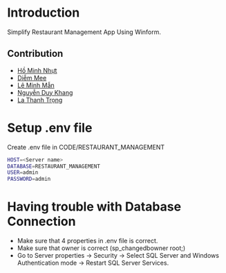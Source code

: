 # Introduction

Simplify Restaurant Management App Using Winform.

## Contribution
- [Hồ Minh Nhựt](https://github.com/Kaito0506)
- [Diễm Mee](https://github.com/minhify)
- [Lê Minh Mẫn](https://github.com/LeMinhMan2809)
- [Nguyễn Duy Khang](https://github.com/Gilliash)
- [La Thanh Trọng](https://github.com/LaThanhTrong)

# Setup .env file
Create .env file in CODE/RESTAURANT_MANAGEMENT
```bash
HOST=<Server name>
DATABASE=RESTAURANT_MANAGEMENT
USER=admin
PASSWORD=admin
```

# Having trouble with Database Connection
- Make sure that 4 properties in .env file is correct.
- Make sure that owner is correct (sp_changedbowner root;)
- Go to Server properties -> Security -> Select SQL Server and Windows Authentication mode -> Restart SQL Server Services.

